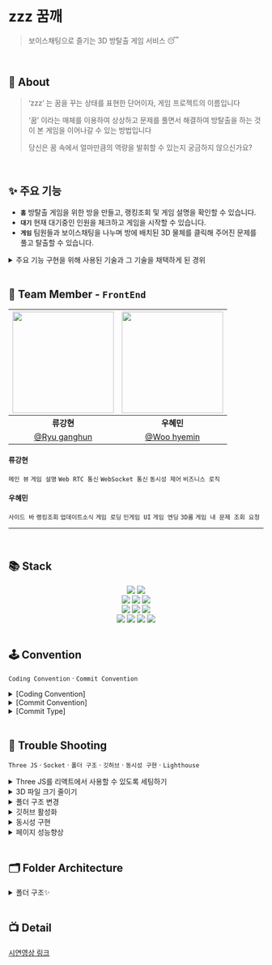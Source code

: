 # zzz 꿈깨

<!-- <img src="https://user-images.githubusercontent.com/74045440/159398628-3296c8af-a716-48c6-80ca-81f3cbc78368.png" align=left width=100> -->

> 보이스채팅으로 즐기는 3D 방탈출 게임 서비스 😴

<br />

## 💭 About

> ‘zzz’ 는 꿈을 꾸는 상태를 표현한 단어이자, 게임 프로젝트의 이름입니다
>
> ‘꿈’ 이라는 매체를 이용하여 상상하고 문제를 풀면서 해결하여
> 방탈출을 하는 것이 본 게임을 이어나갈 수 있는 방법입니다
>
> 당신은 꿈 속에서 얼마만큼의 역량을 발휘할 수 있는지 궁금하지 않으신가요?

<!-- <img width="1363" alt="스크린샷 2022-01-22 오전 5 27 36" src="https://user-images.githubusercontent.com/75469131/150595708-bd84f11e-ed2d-4dfe-9242-1b69e10756ac.png"> -->

<br />

## ✨ 주요 기능

- **`홈`**
  방탈출 게임을 위한 방을 만들고, 랭킹조회 및 게임 설명을 확인할 수 있습니다.
- **`대기`**
  현재 대기중인 인원을 체크하고 게임을 시작할 수 있습니다.
- **`게임`**
  팀원들과 보이스채팅을 나누며 방에 배치된 3D 물체를 클릭해 주어진 문제를 풀고 탈출할 수 있습니다.
  
<details markdown="1">
  <summary>주요 기능 구현을 위해 사용된 기술과 그 기술을 채택하게 된 경위</summary>
  
 - **Socket.io** : 
    - Signalling 서버
      - WebRTC의 ICE가 성사되기 위해선 클라이언트 간 여러 단계의 요청과 응답을 전달해주는 Signalling 서버가 필요합니다.<br> Node.js의 라이브러리인 Socket.io는 프론트엔드와 백엔드 양 쪽에 ICE를 위한 편리한 도구를 제공하고, Springboot로 구현한 Signalling 서버보다 훨씬 많은 자료가 인터넷에 존재합니다. <br>또한, 프론트엔드 개발자 역시 JavaScript 기반인 Node.js에 대한 접근성이 Springboot보다 높고 Signalling  서버의 코드를 리뷰하거나 Signalling 서버를 로컬에 실행시켜 로그를 보면서 개발할 수 있는점 등이 개발 생산성을 높일거라 판단해 채택하였습니다.
    - 동시성 구현
      - 동시성 구현을 위해서는 HTTP 통신이 아닌 WebSocket API의 양방향 통신 방식을 이용해야 할 것이라 판단하였습니다. <br>이미 Signalling 서버 개발에 Node.js의 Socket.io 라이브러리를 사용하고 있었기 때문에, 소켓통신을 위한 새로운 라이브러리를 도입하는 것 보다 이미 프로젝트에 도입된 라이브러리를 사용하는 것이 더 효율적이라 여김과 동시에, Socket.io의 장점 중 하나인 이벤트 작명을 개발자가 자유롭게 할 수 있다는 것이 다양한 상황에서의 동시성을 구현하고 컨트롤 하는데 이점이 있다 판단하여 사용하였습니다.
    

 - **WebRTC** : 
    - 보이스 채팅을 구현하기 위해 도입
      - Zzz에서 유저는 마우스와 키보드를 사용해 물체를 클릭하며 게임을 진행하기 때문에, 채팅의 경우 최대한 마우스와 키보드를 사용하지 않고 게임에 더 집중할 수 있도록 보이스 채팅으로 구현하기로 결정하였습니다. <br>최대 4명의 클라이언트가 오디오 데이터만 주고받기 때문에 클라이언트 리소스의 부하가 심하지 않을 것으로 판단하여, 외부 미디어 서버를 사용하지 않고 오픈소스 API인 WebRTC를 따라 직접 구현하는 P2P 방식을 채택하였습니다.
    
 - **Three.js** :  
    - 유려한 그래픽과 실감나는 게임경험을 위해 도입
      - 개발팀은 유저가 실제로 방 안에 들어가 있는 것 같은 실감나는 게임 경험을 제공하고자 했고, 그 목적을 달성하기 위하여 3D를 사용해 게임 월드를 구현하기로 결정하였습니다. <br>3D는 두 프론트엔드 개발자가 경험해 본 적 없는 기술이기 때문에 WebGL API를 다루는 라이브러리 중 가장 보편적이고도 공식 가이드와 도큐먼트가 잘 갖추어져있는 Three.js를 채택하였습니다.  
</details>
  
<!-- ![This is the last](https://user-images.githubusercontent.com/75469131/150535885-e6c38a60-19b0-4957-8919-2c78074cdb50.png) -->

<br />

## 🍎 Team Member - `FrontEnd`

| <img src="https://user-images.githubusercontent.com/74045440/159398343-db70bd0a-b93b-4e08-9193-5f666521f472.jpeg" width=200> | <img src="https://user-images.githubusercontent.com/74045440/159398563-46cd3461-4369-4bfd-b9bf-254277e878c8.jpeg" width=200> |
| :--------------------------------------------------------------------------------------------------------------------------: | :--------------------------------------------------------------------------------------------------------------------------: |
|                                                          **류강현**                                                          |                                                          **우혜민**                                                          |
|                                          [@Ryu ganghun](https://github.com/softwat)                                          |                                         [@Woo hyemin](https://github.com/hyemin9403)                                         |

#### 류강현

`메인 뷰` `게임 설명` `Web RTC 통신` `WebSocket 통신` `동시성 제어` `비즈니스 로직`

#### 우혜민

`사이드 바` `랭킹조회` `업데이트소식` `게임 로딩` `인게임 UI` `게임 엔딩` `3D룸` `게임 내 문제 조회 요청`

---

<!-- [어려웠던 부분과 극복 과정 보러가기](https://baejiann120.notion.site/Overcome-5e7c95d4783e468fa848b5e26b1473d7) -->

<br />

## 📚 Stack

<!-- ## 📚 Library -->

<div align=center>
  <img src="https://img.shields.io/badge/React-60d3f3?style=for-the-badge&logo=react&logoColor=black"> 
  <img src="https://img.shields.io/badge/javascript-F7DF1E?style=for-the-badge&logo=javascript&logoColor=black"> 
  <br>
  <img src="https://img.shields.io/badge/Redux-7247b5?style=for-the-badge&logo=redux&logoColor=white"> 
  <img src="https://img.shields.io/badge/styled-c260af?style=for-the-badge&logo=styledcomponents&logoColor=black">
  <img src="https://img.shields.io/badge/Router-ec4151?style=for-the-badge&logo=reactrouter&logoColor=black">
  <br>
  <img src="https://img.shields.io/badge/threejs-333333?style=for-the-badge&logo=three.js&logoColor=white"> 
  <img src="https://img.shields.io/badge/webrtc-333333?style=for-the-badge&logo=webrtc&logoColor=white">
  <img src="https://img.shields.io/badge/socket.io-333333?style=for-the-badge&logo=socket.io&logoColor=white">
  <br>
  <img src="https://img.shields.io/badge/google analytics-202c3c?style=for-the-badge&logo=google analytics&logoColor=white">
  <img src="https://img.shields.io/badge/lighthouse-202c3c?style=for-the-badge&logo=lighthouse&logoColor=white">
  <img src="https://img.shields.io/badge/cloud front-202c3c?style=for-the-badge&logo=amazonaws&logoColor=white">
  <img src="https://img.shields.io/badge/netlify-202c3c?style=for-the-badge&logo=netlify&logoColor=white">

  
</div>

<!-- | Name                              | Tag                  |
| --------------------------------- | -------------------- |
| React-Redux                       | Redux                |
| Immer, Redux-Actions, Redux-Thunk | Redux                |
| React-Router                      | Routing              |
| Axios                             | HTTP Networking      |
| Three(drei,fiber)                 | 3D Rendering         |
| socket.io                         | WebScoket Networking |
| Styled Component                  | Styling              | -->

<br />

## 🕹 Convention

`Coding Convention` · `Commit Convention`

<details markdown="1">
<summary>[Coding Convention]</summary>

### 📍 네이밍 Convention

폴더명, 파일명 첫 글자는 대문자(PascalCase)

```
ex) Page(O) page(X)
 LongFileName(O)
```

변수 첫 글자는 소문자(camelCase)

```
ex) handleComment(O) handle_comment(X)
```

</details>

<details markdown="2">
<summary>[Commit Convention]</summary>

```
💊 [zzz 꿈깨 Commit Message Template]
✅ [커밋 타입] 내용 (#이슈번호) 형식으로 작성
✅ ex. [Feat] 로그인 뷰 구현 (#1)
✅ 제목(title)을 아랫줄에 작성
✅ 최대 50글자, 제목 끝에 마침표 금지, 무엇을 했는지 명확하게 작성

########################
# ✅ 본문(body)을 아랫줄에 작성

########################
# ✅ 꼬릿말(footer)을 아랫줄에 작성

########################
```

</details>
 
<details markdown="3">
<summary>[Commit Type]</summary>

> 🚨 총 9개의 커밋 타입으로 구분한다.

```
[Docs]   문서 작성 및 수정 작업(README 등)
[Add]    기능이 아닌 것 생성 및 추가 작업(파일·익스텐션·프로토콜 등)
[Feat]   새로운 기능 추가 작업
[Style]  UI 관련 작업(UI 컴포넌트, Xib 파일, 컬러·폰트 작업 등)
[Fix]    에러 및 버그 수정, 기능에 대한 수정 작업
[Edit]   Fix가 아닌 모든 수정 작업(주석, 파일 및 폴더 위치, 코드 스타일 등)
[Del]    파일, 에셋 등 삭제 작업
[Set]    세팅 관련 작업
[Test]   테스트 관련 작업
```

</details>

<br />

## 🐾 Trouble Shooting

`Three JS` · `Socket` · `폴더 구조` · `깃허브` · `동시성 구현` · `Lighthouse`

<details markdown="1">
<summary>Three JS를 리액트에서 사용할 수 있도록 세팅하기</summary>

- 패키지: @react-three, @three-fiber, @three-drei
- glb파일 확장자 변경하기
  https://github.com/CesiumGS/gltf-pipeline
- gltf파일을 JSX로 변경하기
  https://github.com/pmndrs/gltfjsx
- canvas 내에서 JSX로 변경한 gltf 파일 로딩(suspense를 사용해 Lazy loading)

</details>

<details markdown="2">
<summary>3D 파일 크기 줄이기</summary>

- 블렌더에서 Three JS로 줄 수 있는 애니메이션 등을 제거 및 압축해서 파일 크기 압축(130MB -> 12MB)

</details>

<details markdown="3">
<summary>폴더 구조 변경</summary>

- 프로젝트의 사이즈가 커지며 원하는 파일을 빠르고 정확하게 찾을 수 있도록 폴더 구조 리팩토링이 필요해짐
- 후(README > Folder Architecture 참고)

</details>

<details markdown="4">
<summary>깃허브 활성화</summary>

- 커밋 메시지(리드미 > convention > Commit Type 참고)
- 이슈, 풀리퀘스트 활성화

</details>

<details markdown="5">
<summary>동시성 구현</summary>

- node로 구축한 서버와 spring 서버가 클라이언트에 데이터를 전송하면 
- 클라이언트는 데이터를 다른 서버에 보내어 두 서버간의 상태를 최신으로 유지해야 함
- 양 서버의 처리속도와 통신속도에 시간차가 있어 에러 발생
- 프론트단에서 두 번째 호출을 지연시킴으로써 해결

</details>

<details markdown="6">
<summary>페이지 성능향상</summary>
  
- AWS의 Cloud Front CDN 적용, 이미지 압축, 코드 스플리팅, 프로덕션 빌드 등의 방법론을 사용
- 초기 로드 리소스를 줄이는데 성공하여 라이트하우스의 성능 카테고리 점수 15점 상승시킴
  ![스크린샷 2022-04-05 오후 10 16 58](https://user-images.githubusercontent.com/74045440/161762715-ed019cf7-0239-4691-9b40-6a708b274ef0.png)
    - 최적화 작업 전
  
  ![스크린샷 2022-04-05 오후 10 18 43](https://user-images.githubusercontent.com/74045440/161762779-49435693-189d-4029-8d8c-23d4ae5da425.png) 
    - 최적화 작업 후

</details>

<br />

## 🗂 Folder Architecture

<details markdown="1">
<summary>폴더 구조✨</summary>

- 🗂 src
  - App.jsx
  - index.jsx
  - GlobalStyle.js
- 🗂 Page

  - index.js
  - Main.jsx
  - Rank.jsx
  - Description.jsx
  - Update.jsx
  - GameRoom.jsx

- 🗂 Layout

  - index.js
  - Header.jsx
  - Sidebar.jsx
  - Footer.jsx
  - DefaultLayout.jsx

- 🗂 Component

  - 🗂 Main
    - 🗂 Modal
    - index.js
    - RoomList.jsx
    - Contents.jsx
    - Loading.jsx
    - EndingCredit.jsx
  - 🗂 Game
    - 🗂 Modal
    - 🗂 UI
    - index.js
    - ThreeRoom.jsx
    - Test.js
    - WasdControls.js
  - 🗂 Element
    - index.js
    - Chat.jsx
    - MainUsers.jsx
    - MakeRoomBtn.jsx
    - ModalBG.jsx
    - MuteButton.jsx
    - Video.jsx

- 🗂 redux

  - configureStore.js

  -🗂 modules

  - escape.js(게임 퀴즈 관련 API )
  - game.js(게임 시작 및 종료 API)
  - rank.js(랭크 조회 API)
  - room.js(방 생성 삭제 API)
  - socket.js(소켓 관련 API)
  - user.js(유저 정보 조회 및 삭제 API)

- 🗂 Util

  - request.js

- 🗂 Asset

  - 🗂 Icon
  - 🗂 Image

</details>

<br />

## 📺 Detail

[시연영상 링크](https://www.youtube.com/watch?v=RM0JHUcUwoM)
